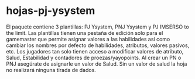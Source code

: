 # hojas-pj-ysystem
El paquete contiene 3 plantillas: PJ Ysystem, PNJ Ysystem y PJ IMSERSO to the limit.
Las plantillas tienen una pestaña de edición solo para el gamemaster que permite asignar valores a las habilidades así como cambiar los nombres por defecto de habilidades, atributos, valores pasivos, etc. Los jugadores tan solo tienen acceso a modificar valores de atributo, Salud, Estabilidad y contadores de proezas/yayopoints.
Al crear un PN o PNJ asegúrate de asignarle un valor de Salud. Sin un valor de salud la hoja no realizará ninguna tirada de dados.
